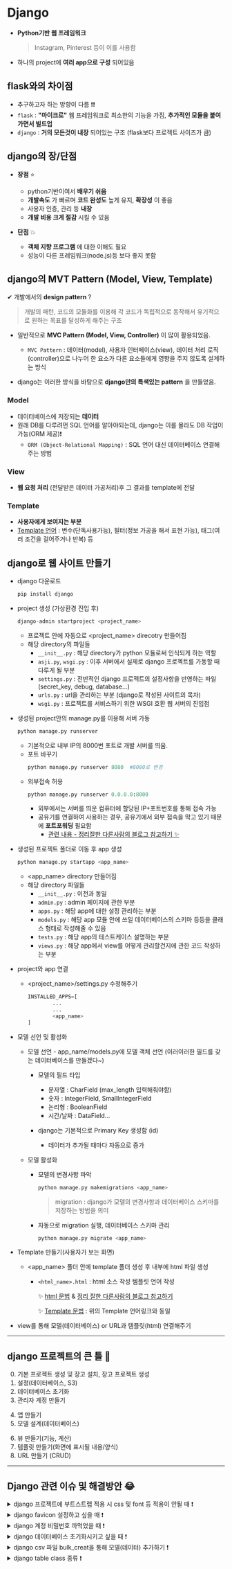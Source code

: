 # Django
+ **Python기반 웹 프레임워크** 
   > Instagram, Pinterest 등이 이를 사용함   
+ 하나의 project에 **여러 app으로 구성** 되어있음

## flask와의 차이점
+ 추구하고자 하는 방향이 다름 ❗❗
+ ```flask``` : **"마이크로"** 웹 프레임워크로 최소한의 기능을 가짐, **추가적인 모듈을 붙여가면서 빌드업** 
+ ```django``` : **거의 모든것이 내장** 되어있는 구조 (flask보다 프로젝트 사이즈가 큼)

## django의 장/단점
+ **장점** ⭐
   + python기반이여서 **배우기 쉬움** 
   + **개발속도** 가 빠르며 **코드 완성도** 높게 유지, **확장성** 이 좋음
   + 사용자 인증, 관리 등 **내장**
   + **개발 비용 크게 절감** 시킬 수 있음   
   
+ **단점** 💥
   + **객체 지향 프로그램** 에 대한 이해도 필요
   + 성능이 다른 프레임워크(node.js)등 보다 좋지 못함

 
## django의 MVT Pattern (Model, View, Template)    
✔ 개발에서의 **design pattern** ? 
   > 개발의 패턴, 코드의 모듈화를 이용해 각 코드가 독립적으로 동작해서 유기적으로 원하는 목표를 달성하게 해주는 구조   
   + 일반적으로 **MVC Pattern (Model, View, Controller)** 이 많이 활용되었음.   
      + ```MVC Pattern``` : 데이터(model), 사용자 인터페이스(view), 데이터 처리 로직(controller)으로 나누어 한 요소가 다른 요소들에게 영향을 주지 않도록 설계하는 방식   
   
   + django는 이러한 방식을 바탕으로 **django만의 특색있는 pattern** 을 만들었음.
   
### **Model** 
+ 데이터베이스에 저장되는 **데이터**
+ 원래 DB를 다루려먼 SQL 언어를 알아야되는데, django는 이를 몰라도 DB 작업이 가능(ORM 제공)❗
   + ```ORM (Object-Relational Mapping)``` : SQL 언어 대신 데이터베이스 연결해주는 방법   
         
### **View**
+ **웹 요청 처리** (전달받은 데이터 가공처리)후 그 결과를 template에 전달   
   
### **Template**
+ **사용자에게 보여지는 부분**  
+ [Template 언어](https://django-doc-test-kor.readthedocs.io/en/old_master/topics/templates.html) : 변수(단독사용가능), 필터(정보 가공을 해서 표현 가능), 태그(여러 조건을 걸어주거나 반복) 등
  
  
## django로 웹 사이트 만들기
+ django 다운로드
   ```python
   pip install django
   ```

+ project 생성 (가상환경 진입 후)
   ```python
   django-admin startproject <project_name>
   ```
   + 프로젝트 안에 자동으로 <project_name> direcotry 만들어짐
   + 해당 directory의 파일들
      + ```__init__.py``` : 해당 directory가 python 모듈로써 인식되게 하는 역할
      + ```asji.py```, ```wsgi.py``` : 이후 서버에서 실제로 django 프로젝트를 가동할 때 다루게 될 부분
      + ```settings.py``` : 전반적인 django 프로젝트의 설정사항을 반영하는 파일(secret_key, debug, database...)
      + ```urls.py``` : url을 관리하는 부분 (django로 작성된 사이트의 목차) 
      + ```wsgi.py``` : 프로젝트를 서비스하기 위한 WSGI 호환 웹 서버의 진입점
   
+ 생성된 project안의 manage.py를 이용해 서버 가동
   ```python
   python manage.py runserver
   ```
   + 기본적으로 내부 IP의 8000번 포트로 개발 서버를 띄움.
   + 포트 바꾸기
      ```python
      python manage.py runserver 8080  #8080로 변경
      ```
   + 외부접속 허용
      ```python
      python manage.py runserver 0.0.0.0:8000
      ```
      + 외부에서는 서버를 띄운 컴퓨터에 할당된 IP+포트번호를 통해 접속 가능
      + 공유기를 연결하여 사용하는 경우, 공유기에서 외부 접속을 막고 있기 때문에 **포트포워딩** 필요함
         + [관련 내용 - 정리잘한 다른사람의 블로그 참고하기 ✨](https://compunication.tistory.com/5)

+ 생성된 프로젝트 폴더로 이동 후 app 생성
   ```python
   python manage.py startapp <app_name>
   ```
   + <app_name> directory 만들어짐
   + 해당 directory 파일들
      + ```__init__.py``` : 이전과 동일
      + ```admin.py``` : admin 페이지에 관한 부분
      + ```apps.py``` : 해당 app에 대한 설정 관리하는 부분
      + ```models.py``` : 해당 app 모듈 안에 쓰일 데이터베이스의 스키마 등등을 클래스 형태로 작성해줄 수 있음
      + ```tests.py``` : 해당 app의 테스트케이스 설명하는 부분
      + ```views.py``` : 해당 app에서 view를 어떻게 관리할건지에 관한 코드 작성하는 부분
   
+ project와 app 연결
   + <project_name>/settings.py 수정해주기
      ```python
      INSTALLED_APPS=[
              ...
              ...
              <app_name>
      ]
      ```   
      
+ 모델 선언 및 활성화
   + 모델 선언 - app_name/models.py에 모델 객체 선언 (이러이러한 필드를 갖는 데이터베이스를 만들겠다~)
      + 모델의 필드 타입
         + 문자열 : CharField (max_length 입력해줘야함)
         + 숫자 : IntegerField, SmallIntegerField
         + 논리형 : BooleanField 
         + 시간/날짜 : DataField...   
         
      + django는 기본적으로 Primary Key 생성함 (id)
         + 데이터가 추가될 때마다 자동으로 증가   
         
   + 모델 활성화
      + 모델의 변경사항 파악
         ```python
         python manage.py makemigrations <app_name>
         ```   
         > migration : django가 모델의 변경사항과 데이터베이스 스키마를 저장하는 방법을 의미
         
      + 자동으로 migration 실행, 데이터베이스 스키마 관리
         ```python
         python manage.py migrate <app_name>
         ```
   
+ Template 만들기(사용자가 보는 화면)
   + <app_name> 폴더 안에 template 폴더 생성 후 내부에 html 파일 생성
      + ```<html_name>.html``` : html 소스 작성 템플릿 언어 작성   
      
         ✨ [html 문법](https://ko.wikipedia.org/wiki/HTML_%EC%9A%94%EC%86%8C) & [정리 잘한 다른사람의 블로그 참고하기](https://ikkison.tistory.com/43)   
         
         ✨ [Template 문법](https://django-doc-test-kor.readthedocs.io/en/old_master/topics/templates.html) : 위의 Template 언어링크와 동일
      
+ view를 통해 모델(데이터베이스) or URL과 템플릿(html) 연결해주기

- - - - - - - - - - - - -
## django 프로젝트의 큰 틀 💫  

0) 기본 프로젝트 생성 및 장고 설치, 장고 프로젝트 생성
1) 설정(데이터베이스, S3)
2) 데이터베이스 초기화
3) 관리자 계정 만들기   
      
4. 앱 만들기
5. 모델 설계(데이터베이스)   
   
6) 뷰 만들기(기능, 계산)
7) 템플릿 만들기(화면에 표시될 내용/양식)
8) URL 만들기 (CRUD)   
- - - - - - - - - - - - - -

## Django 관련 이슈 및 해결방안 😂



<details>
<summary>django 프로젝트에 부트스트랩 적용 시 css 및 font 등 적용이 안될 때 ❗ </summary>   
<div markdown="1">   
   
   + 부트스트랩(bootstrap) : 동적 웹사이트를 위한 CSS 프레임워크 중 한 종류
   + **css 파일 링크 문제** : 이전에 사용한 css를 브라우저가 캐시에 보관해놓고 사용해서 링크된 css 변화점을 기억하지 못함
   + 해결 방법 👍
      + **인터넷 사용기록삭제(브라우저 캐시 삭제)** 
      + 다른 css로 인식하게 만들기 : 링크코드 뒤에 ?after 등 아무 문자열 추가
   + [도움받은 다른 사람의 블로그 ✨](https://meaownworld.tistory.com/89)
   
</div>
</details>
 
<details>
<summary>django favicon 설정하고 싶을 때 ❗ </summary>   
<div markdown="1">   
   
   + ```favicon``` : Favorites + Icon의 합성어로 **홈페이지 제목 영역에 표시되는 작은 아이콘** 
   + 설정 방법 👍 : link 태그를 통해 설정
      + head 내부에 ```<link rel="icon" type="image/png" href="아이콘으로 쓰고 싶은 이미지 경로">```
      + png 파일을 사용할 때, type="image/png"로 설정
      + ico(아이콘)파일을 사용할때는 type="image/x-icon"으로 설정
   
</div>
</details> 

<details>
<summary>django 계정 비밀번호 까먹었을 때 ❗ </summary>   
<div markdown="1">   
   
   + 해결 방법 👍
      + 방법 1 : ```python manage.py changepassword <user_ID>```
      + 방법 2 : ID도 모를 경우, shell에서 변경
         + ```python manage.py shell``` 실행
         ```python
         >>> from django.contrib.auth.modesl import User
         >>> User.objects.filter(is_superuser=True) #superuser ID 확인하기
         >>> super_id=User.objects.get(username="ID")
         >>> super_id.set_password("변경할 비밀번호")
         >>> super_id.save()
         >>> exit()
         ```
   + [도움받은 다른 사람의 블로그 ✨](https://kitle.xyz/post/58/)
   
</div>
</details> 

<details>
<summary>django 데이터베이스 초기화시키고 싶을 때 ❗ </summary>   
<div markdown="1">   
   
   + 해결 방법 👍
      + 1. migrations 파일 삭제 (migrations dir안 init.py 모듈 제외한 모든 파일 삭제)
         + ```find . -path "*/migrations/*.py" -not -name "__init__.py" -delete```
         + ```find . -path "*/migrations/*.pyc"  -delete```
      + 2. 데이터베이스 제거
         + db.sqlit3파일 삭제(다른 db엔진 사용시 해당 데이터베이스 삭제)
      + 3. 새 스키마 생성
         + python manage.py createsuperuser #admin 계정 생성
         + python manage.py makemigrations
         + python manange.py migrate
   
</div>
</details> 

<details>
<summary>django csv 파일 bulk_creat을 통해 모델(데이터) 추가하기 ❗ </summary>   
<div markdown="1">
   
   + ```bulk_creat``` : 다량의 데이터를 한번에 데이터베이스에 넣기
   + django project 최상위 경로로 bulk.py를 생성 (이를 통해 모델 추가)
   + 기본 설정 수행(django 내부 설정, 모델 인식 및 환경설정)
   + csv 파일을 읽고 받아와서 모델의 instances 추가시켜주기
   + [도움받은 다른 사람의 블로그 ✨](https://juneyr.dev/2018-02-19/make-bulk-update-from-csv-django)

</div>
</details> 

<details>
<summary>django table class 종류 ❗ </summary>   
<div markdown="1">
   
   + .col-xs-* : 항상 가로로 배치
   + .col-sm-* : 768px이하에서 세로로 표시
   + .col-md-* : 992px이하에서 세로로 표시
   + .col-lg-* : 1200px이하 에서 세로로 표시
   + [도움받은 다른 사람의 블로그 ✨](https://unikys.tistory.com/371)
   
</div>
</details> 

